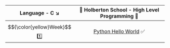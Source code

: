 | Language - C :arrow_lower_right: | :dart: Holberton School  -  High Level Programming :dart:                    |
| :------: | :----------------------------------------------------------------------------------------------------------------------------------------------------------------------------------------------------------------------------------------------------------------------------------------------------------------------------------------------------------------------: |
|  $${\color{yellow}Week}$$ :one: | [Python Hello World](https://github.com/vlldnt/holbertonschool-higher_level_programming/tree/main/python-hello_world) :white_check_mark:  | 